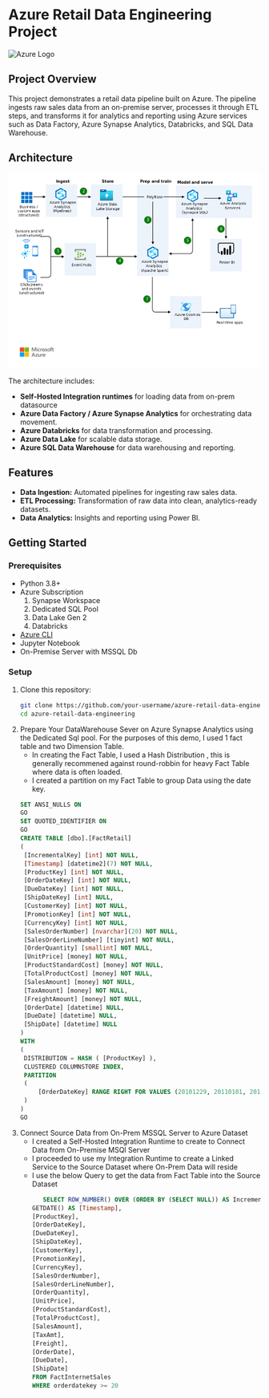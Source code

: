 # Azure Retail Data Engineering Project

![Azure Logo](https://example.com/logo.png)

## Project Overview

This project demonstrates a retail data pipeline built on Azure. The pipeline ingests raw sales data from an on-premise server, processes it through ETL steps, and transforms it for analytics and reporting using Azure services such as Data Factory, Azure Synapse Analytics, Databricks, and SQL Data Warehouse. 

## Architecture

![docs/architecture diagram](https://github.com/princeBritwum/Azure-Retail-Data-Engineering-Project/blob/main/docs/architecture%20diagram.png)

The architecture includes:
- **Self-Hosted Integration runtimes** for loading data from on-prem datasource
- **Azure Data Factory / Azure Synapse Analytics** for orchestrating data movement.
- **Azure Databricks** for data transformation and processing.
- **Azure Data Lake** for scalable data storage.
- **Azure SQL Data Warehouse** for data warehousing and reporting.

## Features
- **Data Ingestion:** Automated pipelines for ingesting raw sales data.
- **ETL Processing:** Transformation of raw data into clean, analytics-ready datasets.
- **Data Analytics:** Insights and reporting using Power BI.

## Getting Started

### Prerequisites

- Python 3.8+
- Azure Subscription
  1. Synapse Workspace
  2. Dedicated SQL Pool
  3. Data Lake Gen 2
  4. Databricks
- [Azure CLI](https://docs.microsoft.com/en-us/cli/azure/install-azure-cli)
- Jupyter Notebook
- On-Premise Server with MSSQL Db

### Setup

1. Clone this repository:
   ```bash
   git clone https://github.com/your-username/azure-retail-data-engineering.git
   cd azure-retail-data-engineering
2. Prepare Your DataWarehouse Sever on Azure Synapse Analytics using the Dedicated Sql pool. For the purposes of this demo, I used 1 fact table and two Dimension Table.
   - In creating the Fact Table, I used a Hash Distribution , this is generally recommened against round-robbin for heavy Fact Table where data is often loaded.
   - I created a partition on my Fact Table to group Data using the date key. 
   ```sql
   SET ANSI_NULLS ON
   GO
   SET QUOTED_IDENTIFIER ON
   GO
   CREATE TABLE [dbo].[FactRetail]
   (
   	[IncrementalKey] [int] NOT NULL,
   	[Timestamp] [datetime2](7) NOT NULL,
   	[ProductKey] [int] NOT NULL,
   	[OrderDateKey] [int] NOT NULL,
   	[DueDateKey] [int] NOT NULL,
   	[ShipDateKey] [int] NULL,
   	[CustomerKey] [int] NOT NULL,
   	[PromotionKey] [int] NOT NULL,
   	[CurrencyKey] [int] NOT NULL,
   	[SalesOrderNumber] [nvarchar](20) NOT NULL,
   	[SalesOrderLineNumber] [tinyint] NOT NULL,
   	[OrderQuantity] [smallint] NOT NULL,
   	[UnitPrice] [money] NOT NULL,
   	[ProductStandardCost] [money] NOT NULL,
   	[TotalProductCost] [money] NOT NULL,
   	[SalesAmount] [money] NOT NULL,
   	[TaxAmount] [money] NOT NULL,
   	[FreightAmount] [money] NOT NULL,
   	[OrderDate] [datetime] NULL,
   	[DueDate] [datetime] NULL,
   	[ShipDate] [datetime] NULL
   )
   WITH
   (
   	DISTRIBUTION = HASH ( [ProductKey] ),
   	CLUSTERED COLUMNSTORE INDEX,
   	PARTITION
   	(
   		[OrderDateKey] RANGE RIGHT FOR VALUES (20101229, 20110101, 20120101, 20130101, 20140101, 20150101, 20160101, 20170101, 20180101, 20190101, 20200101, 20210101, 20220101)
   	)
   )
   GO
3. Connect Source Data from On-Prem MSSQL Server to Azure Dataset
     - I created a Self-Hosted Integration Runtime to create to Connect Data from On-Premise MSQl Server
     - I proceeded to use my Integration Runtime to create a Linked Service to the Source Dataset where On-Prem Data will reside
     - I use the below Query to get the data from Fact Table into the Source Dataset
       ```sql
          SELECT ROW_NUMBER() OVER (ORDER BY (SELECT NULL)) AS IncrementalID,
       GETDATE() AS [Timestamp],
       [ProductKey],
       [OrderDateKey],
       [DueDateKey],
       [ShipDateKey],
       [CustomerKey],
       [PromotionKey],
       [CurrencyKey],
       [SalesOrderNumber],
       [SalesOrderLineNumber],
       [OrderQuantity],
       [UnitPrice],
       [ProductStandardCost],
       [TotalProductCost],
       [SalesAmount],
       [TaxAmt],
       [Freight],
       [OrderDate],
       [DueDate],
       [ShipDate]
       FROM FactInternetSales
       WHERE orderdatekey >= 20
 

